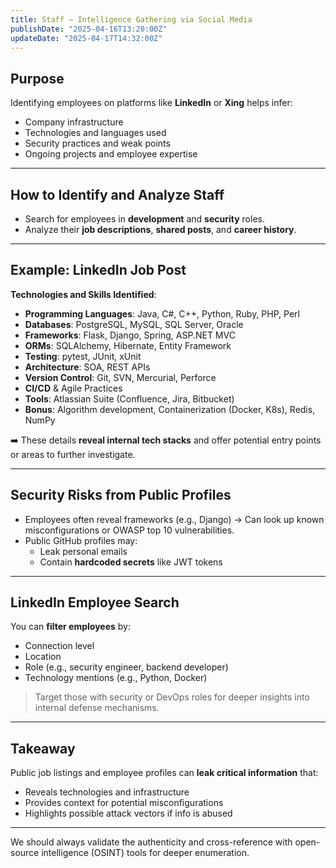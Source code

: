```yaml
---
title: Staff – Intelligence Gathering via Social Media
publishDate: "2025-04-16T13:20:00Z"
updateDate: "2025-04-17T14:32:00Z"
---
```


##  Purpose
Identifying employees on platforms like **LinkedIn** or **Xing** helps infer:
- Company infrastructure
- Technologies and languages used
- Security practices and weak points
- Ongoing projects and employee expertise

---

## How to Identify and Analyze Staff
- Search for employees in **development** and **security** roles.
- Analyze their **job descriptions**, **shared posts**, and **career history**.

---

## Example: LinkedIn Job Post
**Technologies and Skills Identified**:
- **Programming Languages**: Java, C#, C++, Python, Ruby, PHP, Perl
-  **Databases**: PostgreSQL, MySQL, SQL Server, Oracle
-  **Frameworks**: Flask, Django, Spring, ASP.NET MVC
-  **ORMs**: SQLAlchemy, Hibernate, Entity Framework
-  **Testing**: pytest, JUnit, xUnit
-  **Architecture**: SOA, REST APIs
- **Version Control**: Git, SVN, Mercurial, Perforce
- **CI/CD** & Agile Practices
- **Tools**: Atlassian Suite (Confluence, Jira, Bitbucket)
-  **Bonus**: Algorithm development, Containerization (Docker, K8s), Redis, NumPy

➡️ These details **reveal internal tech stacks** and offer potential entry points or areas to further investigate.

---

## Security Risks from Public Profiles
- Employees often reveal frameworks (e.g., Django) → Can look up known misconfigurations or OWASP top 10 vulnerabilities.
- Public GitHub profiles may:
  - Leak personal emails
  - Contain **hardcoded secrets** like JWT tokens

---

## LinkedIn Employee Search
You can **filter employees** by:
- Connection level
- Location
- Role (e.g., security engineer, backend developer)
- Technology mentions (e.g., Python, Docker)

>  Target those with security or DevOps roles for deeper insights into internal defense mechanisms.

---

## Takeaway
Public job listings and employee profiles can **leak critical information** that:
- Reveals technologies and infrastructure
- Provides context for potential misconfigurations
- Highlights possible attack vectors if info is abused

---
We should always validate the authenticity and cross-reference with open-source intelligence (OSINT) tools for deeper enumeration.
